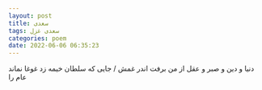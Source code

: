 ```yaml
---
layout: post
title: سعدی
tags: سعدی غزل
categories: poem
date: 2022-06-06 06:35:23
---
```


دنیا و دین و صبر و عقل از من برفت اندر غمش / جایی که سلطان خیمه زد غوغا نماند عام را
